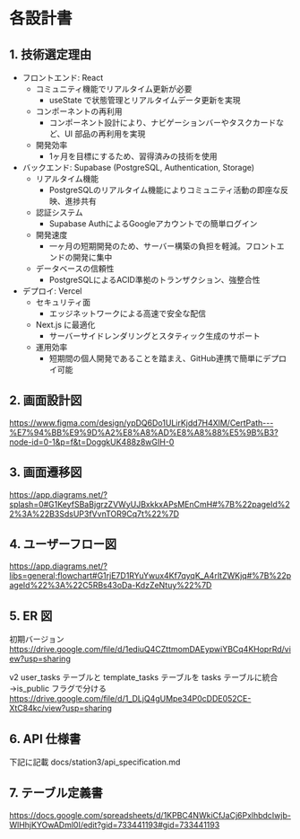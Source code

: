 # 各設計書
## 1. 技術選定理由

- フロントエンド: React
  - コミュニティ機能でリアルタイム更新が必要
    - useState で状態管理とリアルタイムデータ更新を実現
  - コンポーネントの再利用
    - コンポーネント設計により、ナビゲーションバーやタスクカードなど、UI 部品の再利用を実現
  - 開発効率
    - 1ヶ月を目標にするため、習得済みの技術を使用
- バックエンド: Supabase (PostgreSQL, Authentication, Storage)
  - リアルタイム機能
    - PostgreSQLのリアルタイム機能によりコミュニティ活動の即座な反映、進捗共有
  - 認証システム
    - Supabase AuthによるGoogleアカウントでの簡単ログイン
  - 開発速度
    - 一ヶ月の短期開発のため、サーバー構築の負担を軽減。フロントエンドの開発に集中
  - データベースの信頼性
    - PostgreSQLによるACID準拠のトランザクション、強整合性
- デプロイ: Vercel
  - セキュリティ面
    - エッジネットワークによる高速で安全な配信
  - Next.js に最適化
    - サーバーサイドレンダリングとスタティック生成のサポート
  - 運用効率
    - 短期間の個人開発であることを踏まえ、GitHub連携で簡単にデプロイ可能


## 2. 画面設計図
https://www.figma.com/design/ypDQ6Do1ULirKjdd7H4XlM/CertPath---%E7%94%BB%E9%9D%A2%E8%A8%AD%E8%A8%88%E5%9B%B3?node-id=0-1&p=f&t=DoggkUK488z8wGIH-0

## 3. 画面遷移図
https://app.diagrams.net/?splash=0#G1KeyfSBaBjgrzZVWyUJBxkkxAPsMEnCmH#%7B%22pageId%22%3A%22B3SdsUP3fVvnTOR9Cq7t%22%7D

## 4. ユーザーフロー図
https://app.diagrams.net/?libs=general;flowchart#G1rjE7D1RYuYwux4Kf7qyqK_A4rItZWKjq#%7B%22pageId%22%3A%22C5RBs43oDa-KdzZeNtuy%22%7D

## 5. ER 図
初期バージョン
https://drive.google.com/file/d/1ediuQ4CZttmomDAEypwiYBCq4KHoprRd/view?usp=sharing

v2
user_tasks テーブルと template_tasks テーブルを tasks テーブルに統合→is_public フラグで分ける
https://drive.google.com/file/d/1_DLjQ4gUMpe34P0cDDE052CE-XtC84kc/view?usp=sharing

## 6. API 仕様書
下記に記載
docs/station3/api_specification.md

## 7. テーブル定義書
https://docs.google.com/spreadsheets/d/1KPBC4NWkiCfJaCj6PxlhbdcIwjb-WlHhjKYOwADml0I/edit?gid=733441193#gid=733441193